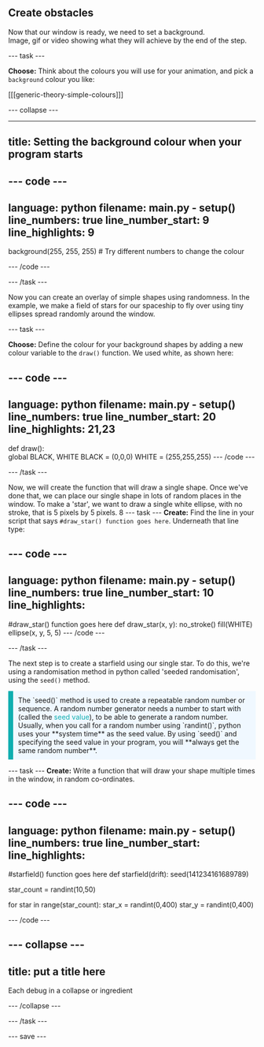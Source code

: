 ## Create obstacles

<div style="display: flex; flex-wrap: wrap">
<div style="flex-basis: 200px; flex-grow: 1; margin-right: 15px;">
Now that our window is ready, we need to set a background.
</div>
<div>
Image, gif or video showing what they will achieve by the end of the step.
</div>
</div>

--- task ---

**Choose:** Think about the colours you will use for your animation, and pick a `background` colour you like:

[[[generic-theory-simple-colours]]]

--- collapse ---

---
title: Setting the background colour when your program starts
---

--- code ---
---
language: python
filename: main.py - setup()
line_numbers: true
line_number_start: 9
line_highlights: 9
---
  background(255, 255, 255) # Try different numbers to change the colour 

--- /code ---

--- /task ---

Now you can create an overlay of simple shapes using randomness. In the example, we make a field of stars for our spaceship to fly over using tiny ellipses spread randomly around the window. 

--- task ---

**Choose:** Define the colour for your background shapes by adding a new colour variable to the `draw()` function. We used white, as shown here:

--- code ---
---
language: python
filename: main.py - setup()
line_numbers: true
line_number_start: 20
line_highlights: 21,23
---
def draw():    
    global BLACK, WHITE
    BLACK = (0,0,0)
    WHITE = (255,255,255)
--- /code ---

--- /task ---

Now, we will create the function that will draw a single shape. Once we've done that, we can place our single shape in lots of random places in the window. To make a 'star', we want to draw a single white ellipse, with no stroke, that is 5 pixels by 5 pixels. 
8
--- task ---
**Create:** Find the line in your script that says `#draw_star() function goes here`. Underneath that line type:

--- code ---
---
language: python
filename: main.py - setup()
line_numbers: true
line_number_start: 10
line_highlights: 
---
#draw_star() function goes here
def draw_star(x, y):
  no_stroke()
  fill(WHITE)
  ellipse(x, y, 5, 5)
--- /code ---

--- /task ---

The next step is to create a starfield using our single star. To do this, we're using a randomisation method  in python called 'seeded randomisation', using the `seed()` method. 

<p style="border-left: solid; border-width:10px; border-color: #0faeb0; background-color: aliceblue; padding: 10px;"> 
The `seed()` method is used to create a repeatable random number or sequence. A random number generator needs a number to start with (called the <span style="color: #0faeb0">seed value</span>), to be able to generate a random number. Usually, when you call for a random number using `randint()`, python uses your **system time** as the seed value. By using `seed()` and specifying the seed value in your program, you will **always get the same random number**.</p>

--- task ---
**Create:** Write a function that will draw your shape multiple times in the window, in random co-ordinates.


--- code ---
---
language: python
filename: main.py - setup()
line_numbers: true
line_number_start: 
line_highlights: 
---
#starfield() function goes here
def starfield(drift):
  seed(141234161689789)

  star_count = randint(10,50)
  
  for star in range(star_count):
    star_x = randint(0,400)
    star_y = randint(0,400)

--- /code ---


--- collapse ---
---
title: put a title here
---

Each debug in a collapse or ingredient

--- /collapse ---

--- /task ---

--- save ---

